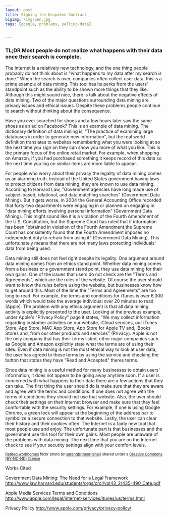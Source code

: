 ```yaml
---
layout: post
title: Signing the Unspoken Contract
bigimg: /img/pen.jpg
tags: [google, problems, selling-data]


---
```

### TL;DR Most people do not realize what happens with their data once their search is complete.

The Internet is a relatively new technology, and the one thing people probably do not think about is "what happens to my data after my search is done." When the search is over, companies often collect user data, this is a prime example of data mining. This tool has its perks from the users' standpoint such as the ability to be shown more things that they like. Although this might sound nice, there is talk about the negative effects of data mining. Two of the major questions surrounding data mining are privacy issues and ethical issues. Despite these problems people continue to search without thinking about the consequence.

Have you ever searched for shoes and a few hours later saw the same shoes as an ad on Facebook? This is an example of data mining. The dictionary definition of data mining is, "The practice of examining large databases in order to generate new information", but the real world definition translates to websites remembering what you were looking at so the next time you sign on they can show you more of what you like. This is the primary focus of the online retail market. For example, when shopping on Amazon, if you had purchased something it keeps record of this data so the next time you log on similar items are more liable to appear.  

For people who worry about their privacy the legality of data mining comes as an alarming truth. Instead of the United States government having laws to protect citizens from data mining, they are known to use data mining. According to Harvard Law, "Government agencies have long made use of subject-based, relational, and data matching searches" (Government Data Mining). But it gets worse, in 2004 the General Accounting Office recorded that forty-two departments were engaging in or planned on engaging in "data mining efforts involving personal information" (Government Data Mining). This might sound like it is a violation of the Fourth Amendment of the U.S. Constitution, but the Supreme Court has ruled that if information has been "obtained in violation of the Fourth Amendment,the Supreme Court has consistently found that the Fourth Amendment imposes no independent duty to refrain from using it" (Government Data Mining). This unfortunately means that there are not many laws protecting individuals' data from being used.

Data mining still does not feel right despite its legality. One argument around data mining comes from an ethics stand point. Whether data mining comes from a business or a government stand point, they use data mining for their own gains. One of the issues that users do not check are the "Terms and Agreements", which are the rules of the website. Of course the user should want to know the rules before using the website, but businesses know how to get around this. Most of the time the "Terms and Agreements" are too long to read. For example, the terms and conditions for iTunes is over 6,000 words which would take the average individual over 20 minutes to read (Apple). The problem with any ethics argument is that all data mining activity is explicitly presented to the user. Looking at the previous example, under Apple's "Privacy Policy" page it states, "We may collect information regarding customer activities on our website, iCloud services, our iTunes Store, App Store, MAC App Store, App Store for Apple TV and, iBooks Stores and, from our other products and services" (Privacy). Apple is not the only company that has their terms listed, other major companies such as Google and Amazon explicitly state what the terms are of using their sites. Even if data mining is not the most ethical way to look at user data, the user has agreed to these terms by using the service and checking the button that states they have "Read and Accepted" theres terms.

Since data mining is a useful method for many businesses to obtain users' information, it does not appear to be going away anytime soon. If a user is concerned with what happens to their data there are a few actions that they can take. The first thing the user should do is make sure that they are aware and agree with the terms and conditions. If one does not agree with the terms of conditions they should not use that website. Also, the user should check their settings on their Internet browser and make sure that they feel comfortable with the security settings. For example, if one is using Google Chrome, a green lock will appear at the beginning of the address bar to symbolize a secure connection to that website. Lastly, the user can clear their history and their cookies often. The Internet is a fairly new tool that most people use and enjoy. The unfortunate part is that businesses and the government use this tool for their own gains. Most people are unaware of the problems with data mining. The next time that you are on the Internet check to see if your security settings align with your comfort levels.  

<small>
<a title="Retired workhorses" href="https://flickr.com/photos/sarahgb/12276770436">Retired workhorses</a> flickr photo by <a href="https://flickr.com/people/sarahgb">sarahgb(theoriginal)</a> shared under a <a href="https://creativecommons.org/licenses/by-nc-nd/2.0/">Creative Commons (BY-NC-ND) license</a> </small>

Works Cited

Government Data Mining: The Need for a Legal Framework
http://www.law.harvard.edu/students/orgs/crcl/vol43_2/435-490_Cate.pdf

Apple Media Services Terms and Conditions
http://www.apple.com/legal/internet-services/itunes/us/terms.html

Privacy Policy
http://www.apple.com/privacy/privacy-policy/
